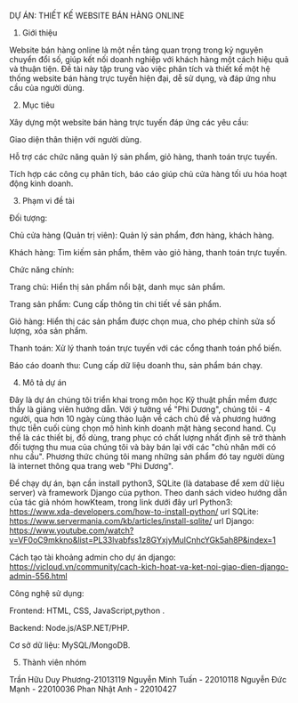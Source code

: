 DỰ ÁN: THIẾT KẾ WEBSITE BÁN HÀNG ONLINE

1. Giới thiệu

Website bán hàng online là một nền tảng quan trọng trong kỷ nguyên chuyển đổi số, giúp kết nối doanh nghiệp với khách hàng một cách hiệu quả và thuận tiện. Đề tài này tập trung vào việc phân tích và thiết kế một hệ thống website bán hàng trực tuyến hiện đại, dễ sử dụng, và đáp ứng nhu cầu của người dùng.

2. Mục tiêu

Xây dựng một website bán hàng trực tuyến đáp ứng các yêu cầu:

Giao diện thân thiện với người dùng.

Hỗ trợ các chức năng quản lý sản phẩm, giỏ hàng, thanh toán trực tuyến.

Tích hợp các công cụ phân tích, báo cáo giúp chủ cửa hàng tối ưu hóa hoạt động kinh doanh.

3. Phạm vi đề tài

Đối tượng:

Chủ cửa hàng (Quản trị viên): Quản lý sản phẩm, đơn hàng, khách hàng.

Khách hàng: Tìm kiếm sản phẩm, thêm vào giỏ hàng, thanh toán trực tuyến.

Chức năng chính:

Trang chủ: Hiển thị sản phẩm nổi bật, danh mục sản phẩm.

Trang sản phẩm: Cung cấp thông tin chi tiết về sản phẩm.

Giỏ hàng: Hiển thị các sản phẩm được chọn mua, cho phép chỉnh sửa số lượng, xóa sản phẩm.

Thanh toán: Xử lý thanh toán trực tuyến với các cổng thanh toán phổ biến.

Báo cáo doanh thu: Cung cấp dữ liệu doanh thu, sản phẩm bán chạy.

4.  Mô tả dự án

Đây là dự án chúng tôi triển khai trong môn học Kỹ thuật phần mềm được thầy  là giảng viên hướng dẫn.
Với ý tưởng về "Phi Dương", chúng tôi - 4 người, qua hơn 10 ngày cùng thảo luận về cách chủ đề và phương hướng thực tiễn cuối cùng chọn mô hình kinh doanh mặt hàng second hand. Cụ thể là các thiết bị, đồ dùng, trang phục có chất lượng nhất định sẽ trở thành đối tượng thu mua của chúng tôi và bày bán lại với các "chủ nhân mới có nhu cầu". Phương thức chúng tôi mang những sản phẩm đó tay người dùng là internet thông qua trang web "Phi Dương".

Để chạy dự án, bạn cần install python3, SQLite (là database để xem dữ liệu server) và framework Django của python. Theo danh sách video hướng dẫn của tác giả nhóm howKteam,  trong link dưới đây
	url Python3: https://www.xda-developers.com/how-to-install-python/
	url SQLite: https://www.servermania.com/kb/articles/install-sqlite/
	url Django: https://www.youtube.com/watch?v=VF0oC9mkkno&list=PL33lvabfss1z8GYxjyMulCnhcYGk5ah8P&index=1
	
Cách tạo tài khoảng admin cho dự án django:
	https://vicloud.vn/community/cach-kich-hoat-va-ket-noi-giao-dien-django-admin-556.html


Công nghệ sử dụng:

Frontend: HTML, CSS, JavaScript,python  .

Backend: Node.js/ASP.NET/PHP.

Cơ sở dữ liệu: MySQL/MongoDB.

5. Thành viên nhóm

Trần Hữu Duy Phương-21013119
Nguyễn Minh Tuấn - 22010118
Nguyễn Đức Mạnh - 22010036
Phan Nhật Anh - 22010427
